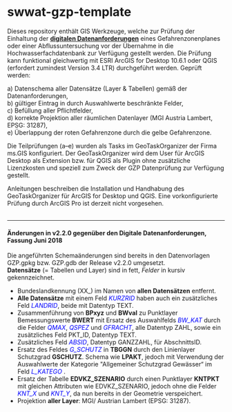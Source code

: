 # swwat-gzp-template

Dieses repository enthält GIS Werkzeuge, welche zur Prüfung der Einhaltung der __[digitalen Datenanforderungen](https://www.bmnt.gv.at/wasser/wasser-oesterreich/foerderungen/foerd_hochwasserschutz/trl_gzp_42a_wrg.html)__ eines Gefahrenzonenplanes oder einer Abflussuntersuchung vor der Übernahme in die Hochwasserfachdatenbank zur Verfügung gestellt werden. Die Prüfung kann funktional gleichwertig mit ESRI ArcGIS for Desktop 10.6.1 oder QGIS (erfordert zumindest Version 3.4 LTR) durchgeführt werden. Geprüft werden:

a)	  Datenschema aller Datensätze (Layer & Tabellen) gemäß der Datenanforderungen, <br>
b)	  gültiger Eintrag in durch Auswahlwerte beschränkte Felder, <br>
c)	  Befüllung aller Pflichtfelder, <br>
d)	  korrekte Projektion aller räumlichen Datenlayer (MGI Austria Lambert, EPSG: 31287), <br>
e)	  Überlappung der roten Gefahrenzone durch die gelbe Gefahrenzone.  <br>

Die Teilprüfungen (a–e) wurden als Tasks im GeoTaskOrganizer der Firma ms.GIS konfiguriert. Der GeoTaskOrganizer wird dem User für ArcGIS Desktop als Extension bzw. für QGIS als Plugin ohne zusätzliche Lizenzkosten und speziell zum Zweck der GZP Datenprüfung zur Verfügung gestellt. <br>

Anleitungen beschreiben die Installation und Handhabung des GeoTaskOrganizer für ArcGIS for Desktop und QGIS. Eine vorkonfigurierte Prüfung durch ArcGIS Pro ist derzeit nicht vorgesehen. <br><br>

***
#### Änderungen in v2.2.0 gegenüber den Digitale Datenanforderungen, Fassung Juni 2018 <br>
Die angeführten Schemaänderungen sind bereits in den Datenvorlagen GZP.gpkg bzw. GZP.gdb der Release v2.2.0 umgesetzt. <br> **Datensätze** (= Tabellen und Layer) sind in fett, *Felder* in kursiv gekennzeichnet.

-  Bundeslandkennung (XX_) im Namen von **allen Datensätzen** entfernt.  <br>
-  **Alle Datensätze** mit einem Feld <font color=blue>*KURZRID*</font> haben auch ein zusätzliches Feld <font color=blue>*LANDRID*</font>, beide mit Datentyp TEXT.
-  Zusammenführung von **BPxyz** und **BWval** zu Punktlayer Bemessungswerte **BWERT** mit Ersatz des Auswahlfelds <font color=blue>*BW_KAT*</font> durch die Felder <font color=blue>*QMAX*</font>, <font color=blue>*QSPEZ*</font> und <font color=blue>*GFRACHT*</font>, alle Datentyp ZAHL,  sowie ein zusätzliches Feld PKT_ID, Datentyp TEXT.
-  Zusätzliches Feld <font color=blue>*ABSID*</font>, Datentyp GANZZAHL, für AbschnittsID.
-  Ersatz des Feldes <font color=blue>*G_SCHUTZ*</font> in **TBGGN** durch den Linienlayer Schutzgrad **GSCHUTZ**. Schema wie **LPAKT**, jedoch mit Verwendung der Auswahlwerte der Kategorie "Allgemeiner Schutzgrad Gewässer“ im Feld <font color=blue>*L_KATEGO*</font> .
-  Ersatz der Tabelle **EDVKZ_SZENARIO** durch einen Punktlayer **KNTPKT** mit gleichen Attributen wie EDVKZ_SZENARIO, jedoch ohne die Felder <font color=blue>*KNT_X*</font> und <font color=blue>*KNT_Y*</font>, da nun bereits in der Geometrie verspeichert.
-  Projektion **aller Layer**: MGI/ Austrian Lambert (EPSG: 31287).

